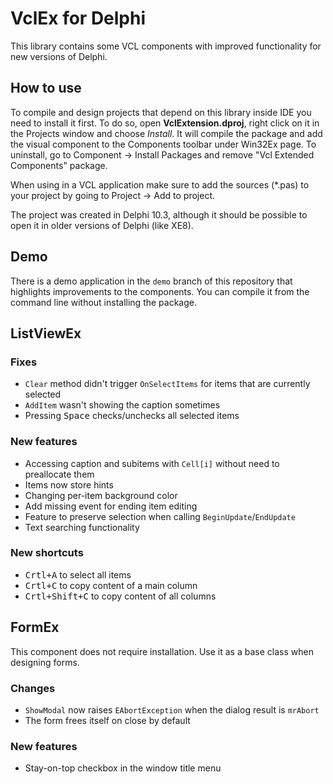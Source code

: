 # VclEx for Delphi

This library contains some VCL components with improved functionality for new versions of Delphi.

## How to use

To compile and design projects that depend on this library inside IDE you need to install it first. To do so, open **VclExtension.dproj**, right click on it in the Projects window and choose _Install_. It will compile the package and add the visual component to the Components toolbar under Win32Ex page. To uninstall, go to Component -> Install Packages and remove "Vcl Extended Components" package.

When using in a VCL application make sure to add the sources (*.pas) to your project by going to Project -> Add to project.

The project was created in Delphi 10.3, although it should be possible to open it in older versions of Delphi (like XE8).

## Demo

There is a demo application in the `demo` branch of this repository that highlights improvements to the components. You can compile it from the command line without installing the package.

## ListViewEx

### Fixes
 - `Clear` method didn't trigger `OnSelectItems` for items that are currently selected
 - `AddItem` wasn't showing the caption sometimes
 - Pressing <kbd>Space</kbd> checks/unchecks all selected items

### New features
 - Accessing caption and subitems with `Cell[i]` without need to preallocate them
 - Items now store hints
 - Changing per-item background color
 - Add missing event for ending item editing
 - Feature to preserve selection when calling `BeginUpdate`/`EndUpdate`
 - Text searching functionality

### New shortcuts
 - <kbd>Crtl+A</kbd> to select all items
 - <kbd>Crtl+C</kbd> to copy content of a main column
 - <kbd>Crtl+Shift+C</kbd> to copy content of all columns

## FormEx

This component does not require installation. Use it as a base class when designing forms.

### Changes
 - `ShowModal` now raises `EAbortException` when the dialog result is `mrAbort`
 - The form frees itself on close by default

### New features
 - Stay-on-top checkbox in the window title menu
